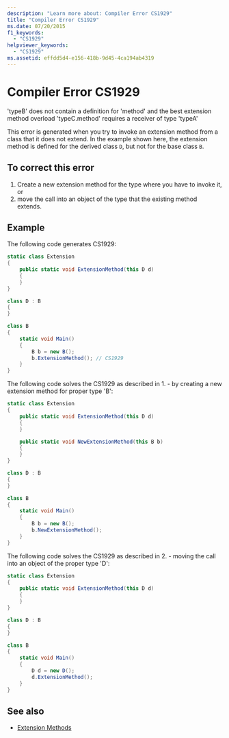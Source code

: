 ```yaml
---
description: "Learn more about: Compiler Error CS1929"
title: "Compiler Error CS1929"
ms.date: 07/20/2015
f1_keywords: 
  - "CS1929"
helpviewer_keywords: 
  - "CS1929"
ms.assetid: effdd5d4-e156-418b-9d45-4ca194ab4319
---
```

# Compiler Error CS1929

'typeB' does not contain a definition for 'method' and the best extension method overload 'typeC.method' requires a receiver of type 'typeA'

This error is generated when you try to invoke an extension method from a class that it does not extend. In the example shown here, the extension method is defined for the derived class `D`, but not for the base class `B`.  

## To correct this error

1. Create a new extension method for the type where you have to invoke it, or
2. move the call into an object of the type that the existing method extends.

## Example

The following code generates CS1929:

```csharp
static class Extension
{
    public static void ExtensionMethod(this D d)
    {
    }
}

class D : B
{
}

class B
{
    static void Main()
    {
        B b = new B();
        b.ExtensionMethod(); // CS1929
    }
}
```

The following code solves the CS1929 as described in 1. - by creating a new extension method for proper type 'B':

```csharp
static class Extension
{
    public static void ExtensionMethod(this D d)
    {
    }

    public static void NewExtensionMethod(this B b)
    {
    }
}

class D : B
{
}

class B
{
    static void Main()
    {
        B b = new B();
        b.NewExtensionMethod();
    }
}
```

The following code solves the CS1929 as described in 2. - moving the call into an object of the proper type 'D':

```csharp
static class Extension
{
    public static void ExtensionMethod(this D d)
    {
    }
}

class D : B
{
}

class B
{
    static void Main()
    {
        D d = new D();
        d.ExtensionMethod();
    }
}
```

## See also

- [Extension Methods](../programming-guide/classes-and-structs/extension-methods.md)
